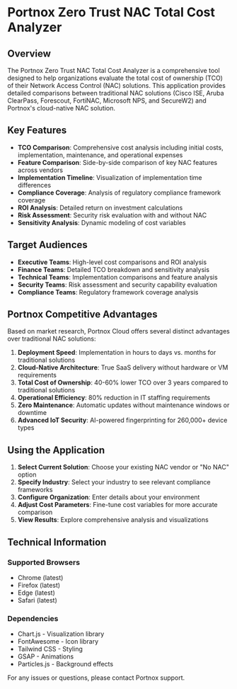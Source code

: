 # Portnox Zero Trust NAC Total Cost Analyzer

## Overview

The Portnox Zero Trust NAC Total Cost Analyzer is a comprehensive tool designed to help organizations evaluate the total cost of ownership (TCO) of their Network Access Control (NAC) solutions. This application provides detailed comparisons between traditional NAC solutions (Cisco ISE, Aruba ClearPass, Forescout, FortiNAC, Microsoft NPS, and SecureW2) and Portnox's cloud-native NAC solution.

## Key Features

- **TCO Comparison**: Comprehensive cost analysis including initial costs, implementation, maintenance, and operational expenses
- **Feature Comparison**: Side-by-side comparison of key NAC features across vendors
- **Implementation Timeline**: Visualization of implementation time differences
- **Compliance Coverage**: Analysis of regulatory compliance framework coverage
- **ROI Analysis**: Detailed return on investment calculations
- **Risk Assessment**: Security risk evaluation with and without NAC
- **Sensitivity Analysis**: Dynamic modeling of cost variables

## Target Audiences

- **Executive Teams**: High-level cost comparisons and ROI analysis
- **Finance Teams**: Detailed TCO breakdown and sensitivity analysis
- **Technical Teams**: Implementation comparisons and feature analysis
- **Security Teams**: Risk assessment and security capability evaluation
- **Compliance Teams**: Regulatory framework coverage analysis

## Portnox Competitive Advantages

Based on market research, Portnox Cloud offers several distinct advantages over traditional NAC solutions:

1. **Deployment Speed**: Implementation in hours to days vs. months for traditional solutions
2. **Cloud-Native Architecture**: True SaaS delivery without hardware or VM requirements
3. **Total Cost of Ownership**: 40-60% lower TCO over 3 years compared to traditional solutions
4. **Operational Efficiency**: 80% reduction in IT staffing requirements
5. **Zero Maintenance**: Automatic updates without maintenance windows or downtime
6. **Advanced IoT Security**: AI-powered fingerprinting for 260,000+ device types

## Using the Application

1. **Select Current Solution**: Choose your existing NAC vendor or "No NAC" option
2. **Specify Industry**: Select your industry to see relevant compliance frameworks
3. **Configure Organization**: Enter details about your environment
4. **Adjust Cost Parameters**: Fine-tune cost variables for more accurate comparison
5. **View Results**: Explore comprehensive analysis and visualizations

## Technical Information

### Supported Browsers

- Chrome (latest)
- Firefox (latest)
- Edge (latest)
- Safari (latest)

### Dependencies

- Chart.js - Visualization library
- FontAwesome - Icon library
- Tailwind CSS - Styling
- GSAP - Animations
- Particles.js - Background effects

For any issues or questions, please contact Portnox support.
